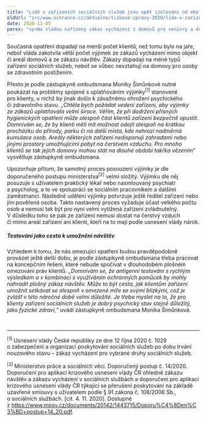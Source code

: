 ```yaml
---
title: "Lidé v zařízeních sociálních služeb jsou opět izolováni od okolí, důležité je přitom nejen zdraví, ale i psychika"
oldUrl: "src/www.ochrance.cz/aktualne/tiskove-zpravy-2020/lide-v-zarizenich-socialnich-sluzeb-jsou-opet-izolovani-od-okoli-dulezite-je-pritom-n"
date: 2020-11-05
perex: "<p>Na vládou nařízený zákaz vycházení z domovů pro seniory a domovů se zvláštním režimem a zákaz návštěv je podle zástupkyně ombudsmana třeba pohlížet jako na zcela krajní nástroj ochrany zdraví a života klientů, který se střetává se základními lidskými právy a svobodami. Výjimky z omezení proto musí být citlivě uplatňovány a je třeba co nejdříve najít způsob, jak bezpečně umožnit návštěvy u klientů zařízení.</p>"
---
```


<!-- imported from the old website -->

<p>Současná opatření dopadají na menší počet klientů, než tomu bylo na jaře, neboť vláda zakotvila větší počet výjimek ze zákazů vycházení mimo objekt či areál domovů a ze zákazu návštěv. Zákazy dopadají na méně typů zařízení sociálních služeb, neboť se vůbec nevztahují na domovy pro osoby se zdravotním postižením. </p> <p>Přesto je podle zástupkyně ombudsmana Moniky Šimůnkové nutné poukázat na problémy spojené s uplatňováním výjimky<sup>[1] </sup>stanovené pro klienty, u nichž by jinak došlo k závažnému ohrožení psychického či zdravotního stavu.<i> „Chtěla bych požádat vedení zařízení, aby výjimky ze zákazů uplatňovala velmi široce. Věřím, že při dodržení přísných hygienických opatření může alespoň část klientů zařízení bezpečně opustit. Domnívám se, že by klienti měli mít možnost odejít alespoň na krátkou procházku do přírody, parku či na další místa, kde nehrozí nadměrná kumulace osob. Areály některých zařízení nedisponují zahradami nebo jinými prostory umožňujícími pobyt na čerstvém vzduchu. Pro mnoho klientů se tak jejich domovy mohou stát na dlouhé období takřka vězením“</i> vysvětluje zástupkyně ombudsmana. </p> <p>Upozorňuje přitom, že samotný proces posouzení výjimky je dle doporučeného postupu ministerstva<sup>[2]</sup> velmi složitý. Výjimku dle něj posuzuje s uživatelem praktický lékař nebo nasmlouvaný psychiatr a psycholog, a to ve spolupráci se sociálním pracovníkem a dalšími zaměstnanci. Následně udělení výjimky potvrzuje ještě ředitel zařízení nebo jím pověřená osoba. Takto nastavený proces vyžaduje účast velkého počtu osob a nemusí tak být pro nyní velmi vytížená zařízení zvládnutelný. V důsledku toho se pak ze zařízení nemusí dostat na čerstvý vzduch či mimo areál zařízení ani klienti, kteří na to mají podle usnesení vlády nárok. </p> <h5>Testování jako cesta k umožnění návštěv</h5> <p>Vzhledem k tomu, že nás omezující opatření budou pravděpodobně provázet ještě delší dobu, je podle zástupkyně ombudsmana třeba pracovat na koncepčním řešení, které nebude spočívat v dlouhodobém plošném omezování práv klientů. <i>„Domnívám se, že antigenní testování s rychlým výsledkem a v kombinaci s využíváním ochranných pomůcek by mohly nahradit plošný zákaz návštěv. Může to být cesta, jak klientům zařízení umožnit setkávat se alespoň v omezené míře se svými blízkými, což je zvlášť v této náročné době velmi důležité. Je třeba myslet na to, že pro klienty zařízení sociálních služeb je dobrý psychický stav stejně důležitý, jako fyzické zdraví,“ </i>uvádí zástupkyně ombudsmana Monika Šimůnková.</p> <br /> <hr /> <p><sup>[1]</sup> Usnesení vlády České republiky ze dne 12 října 2020 č. 1029 o zabezpečení a organizaci poskytování sociálních služeb po dobu trvání nouzového stavu – zákaz vycházení pro vybrané druhy sociálních služeb.</p> <p><sup>[2] </sup>Ministerstvo práce a sociálních věcí. Doporučený postup č. 14/2020. Doporučení pro aplikaci krizového usnesení vlády ČR ohledně zákazu návštěv a zákazu vycházení v sociálních službách a doporučení pro aplikaci krizového usnesení vlády ČR týkající se přerušení poskytování na základě uzavřené smlouvy s uživatelem podle § 91 zákona č. 108/2006 Sb., o sociálních službách. [cit. 4. 11. 2020]. Dostupné z <a href="https://www.mpsv.cz/documents/20142/1443715/Doporu%C4%8Den%C3%BD+postup+14_20.pdf" target="_blank">https://www.mpsv.cz/documents/20142/1443715/Doporu%C4%8Den%C3%BD+postup+14_20.pdf</a>.</p>
